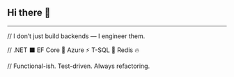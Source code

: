 ## Hi there 👋
---
// I don’t just build backends — I engineer them.

// .NET ⬛ EF Core 🔄 Azure ⚡ T-SQL 💾 Redis 🔥

// Functional-ish. Test-driven. Always refactoring.


